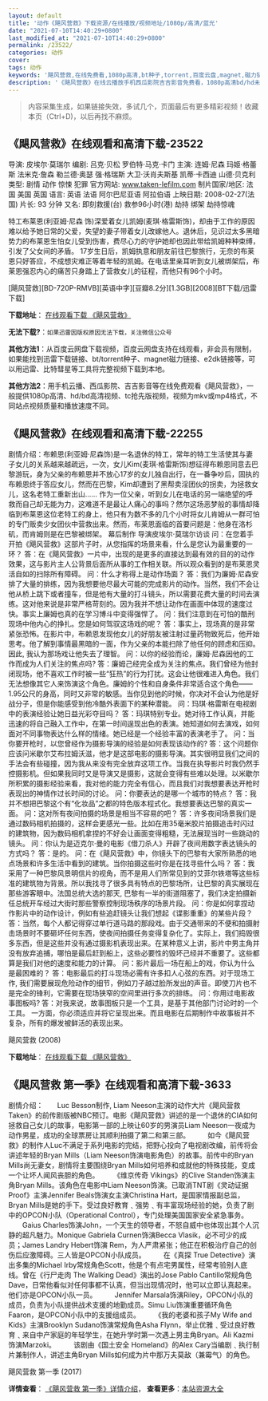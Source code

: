 ```yaml
---
layout: default
title: '动作《飓风营救》下载资源/在线播放/视频地址/1080p/高清/蓝光'
date: "2021-07-10T14:40:29+0800"
last_modified_at: "2021-07-10T14:40:29+0800"
permalink: /23522/
categories: 动作
cover:
tags: 动作
keywords: '飓风营救,在线免费看,1080p高清,bt种子,torrent,百度云盘,magnet,磁力链,迅雷下载资源'
description: '《飓风营救》在线云播放手机西瓜影院吉吉影音免费看，1080p高清bd/hd未删减完整版和tc抢先枪版，mkv/mp4格式，附带bt/torrent种子、magnet/磁力链、百度云盘、网盘资源迅雷下载链接'
---
```


>内容采集生成，如果链接失效，多试几个，页面最后有更多精彩视频！收藏本页（Ctrl+D)，以后再找不麻烦。


## 《飓风营救》在线观看和高清下载-23522

导演: 皮埃尔·莫瑞尔 编剧: 吕克·贝松 罗伯特·马克·卡门 主演: 连姆·尼森 玛姬·格蕾斯 法米克·詹森 勒兰德·奥瑟 强·格瑞斯 大卫·沃肖夫斯基 凯蒂·卡西迪 山德·贝克利 类型: 剧情 动作 惊悚 犯罪 官方网站: www.taken-lefilm.com 制片国家/地区: 法国 美国 英国 语言: 英语 法语 阿尔巴尼亚语 阿拉伯语 上映日期: 2008-02-27(法国) 片长: 93 分钟 又名: 即刻救援(台) 救参96小时(港) 劫持 绑架 劫持惊魂

特工布莱恩(利亚姆·尼森 饰)深爱着女儿凯姆(麦琪·格雷斯饰)，却由于工作的原因难以给予她日常的父爱，失望的妻子带着女儿改嫁他人。退休后，见识过太多黑暗势力的布莱恩生怕女儿受到伤害，费尽心力的守护她却也因此带给凯姆种种束缚，引发了父女间的矛盾。 17岁生日后，凯姆执意和朋友前往巴黎旅行，无奈的布莱恩只好答应，不成想灾难正等着年轻的凯姆。在电话里亲耳听到女儿被绑架后，布莱恩强忍内心的痛苦只身踏上了营救女儿的征程，而他只有96个小时。


[飓风营救][BD-720P-RMVB][英语中字][豆瓣8.2分][1.3GB][2008][BT下载/迅雷下载]

**下载地址**： [在线观看下载 《飓风营救》](https://www.btdx8.com/torrent/taken_2008.html) 


**无法下载?**：`如果迅雷因版权原因无法下载，关注微信公众号 `

**其他方法1**：从百度云网盘下载视频，百度云网盘支持在线观看，非会员有限制，如果能找到迅雷下载链接、bt/torrent种子、magnet磁力链接、e2dk链接等，可以用迅雷、比特彗星等工具将完整视频下载到本地。

**其他方法2**：用手机云播、西瓜影院、吉吉影音等在线免费观看《飓风营救》，一般提供1080p高清、hd/bd高清视频、tc抢先版视频，视频为mkv或mp4格式，不同站点视频质量和播放速度不同。


## 《飓风营救》在线观看和高清下载-22255

剧情介绍：布赖恩(利亚姆·尼森饰)是一名退休的特工，常年的特工生活使其与妻子女儿的关系越来越疏远，一次，女儿Kim(麦琪·格雷斯饰)想征得布赖恩同意去巴黎游玩，身为父亲的布赖恩并不放心17岁的女儿独自出行，在一番争吵后，固执的布赖恩终于答应女儿，然而在巴黎，Kim却遭到了黑帮卖淫团伙的拐卖，为拯救女儿，这名老特工重新出山…… 作为一位父亲，听到女儿在电话的另一端绝望的呼救而自己却无能为力，这难道不是最让人痛心的事吗？然尔这场恶梦般的事情却降临到布莱恩这位老特工的身上，他只有为数不多的几个小时将女儿肯姆从一群可怕的专门贩卖少女团伙中营救出来。然而，布莱恩面临的首要问题是：他身在洛杉矶，而肯姆则是在巴黎被绑架。 幕后制作 导演皮埃尔·莫瑞尔访谈 问：在您着手开拍《飓风营救》这部片子时，从您指挥的场景来看，什么是您认为最重要的一环？ 答：在《飓风营救》一片中，出现的是更多的直接达到最有效的目的的动作效果，这与影片主人公背景后面所从事的工作相关联。所以观众看到的是布莱恩灵活自如的扫除所有障碍。 问：什么才称得上是动作场面？ 答：我们为廉姆·尼森安排了大量的排练，因为我想要他尽最大可能的完成影片的动作。当然，我们不会让他从桥上跳下或者撞车，但是他有大量的打斗镜头，所以需要花费大量的时间去演练。这对他来说是非常严格苛刻的。因为我并不想让动作在画面中体现的速度过快。事实上廉姆也真的在学习博斗中变得强悍了。 问：我们注意到在可怕的酷刑现场中他内心的挣扎。您是如何驾驭这场戏的呢？ 答：事实上，现场真的是非常紧张恐怖。在影片中，布赖恩发现他女儿的好朋友被注射过量药物致死后，他开始思考。他了解到事情最黑暗的一面，作为父亲的本能扫除了他任何的顾虑和压抑。因此, 我认为那场戏让他失去了理智。 问：以你的经验而论，廉姆·尼森因他的工作而成为人们关注的焦点吗? 答：廉姆己经完全成为关注的焦点。我们曾经为他封闭现场，他不喜欢工作时被一些“狂热”的行为打扰。这会让他很难进入角色。我们无法想像其它人来饰演这个角色。廉姆的个性和自身条件非常适合这个角色——1.95公尺的身高，同时又非常的敏感。当你见到他的时候，你决对不会认为他是好战分子，但是你能感受到他冷酷外表面下的某种潜能。 问：玛琪·格雷斯在电视剧中的表演经验让她日益光彩夺目吗？ 答：玛琪特别专业。她对待工作认真，并能迅速的将自己融入工作中，在第一时间逞现出色的表演。她知道如何去演戏，如何面对不同事物表达什么样的情绪。她已经是一个经验丰富的表演老手了。 问：当你要开枪时，以您曾经作为摄影导演的经验是如何表现该动作的? 答：这个问题你应该问米歇尔艾布拉姆沃滋，他才是这部电影的摄影导演。其实很明显我们之间的手法会有些碰撞，因为我从来没有完全放弃这项工作。当我在执导影片时我仍然手控摄影机。但如果我同时又是导演又是摄影，这就会变得有些难以处理。以米歇尔所积累的摄影经验来看，我对他的能力完全有信心，而且我们对我想要表达开枪时表现出的神情作过长时间的讨论。 问：你要表达的是哪一个城市的特点？ 答：我并不想把巴黎这个有“化妆品”之都的特色版本程式化。我想要表达巴黎的真实一面。 问：这对所有夜间拍摄的场景是相当不容易的吧？ 答：许多夜间场景我们是通过数码相机拍摄的，这样会更感光一些。比如在用35毫米胶片拍摄追击时闪过的建筑物，因为数码相机拿捏的不好会让画面变得粗糙，无法展现当时一些跳动的镜头。 问：你认为是迈克尔·曼的电影《借刀杀人》开辟了夜间用数字表达镜头的方式吗？ 答：是的。 问：在《飓风营救》中，你镜头下的巴黎有大家所熟悉的地点场景和许多生活中看到的建筑。当你拍摄这些时你是在找寻些什么吗？ 答：我采用了一种巴黎风景明信片的视角，而不是用人们所常见到的艾菲尔铁塔等这些标准的建筑物为背景。所以我找寻了很多具有特点的巴黎场所，让巴黎的真实展现在那些游客眼中。法国总统大选的那天, 巴黎有一半的街道阻塞了，我们决定拍摄新任总统开车经过大街时那些警察控制现场秩序的场景片段。 问：你是如何拿捏动作影片中的动作设计，例如有些追赶镜头让我们想起《谍影重重》的某些片段？ 答：当然，每个人都记得穿过单行道马路的那段戏。由于交通带来的不便和拍摄射击场景时不要砸坏任何东西，使夜间拍摄任务变得复杂化了。实际上，我们捣毁很多东西，但是这些并没有通过摄影机表现出来。在某种意义上讲，影片中男主角并没有放弃追捕，哪怕是最后赶到船上，这些必要性的毁坏己经并不重要了。这些都算是我们对他的速度和能力的计算。 问：影片最后一场在船上的戏，你认为什么是最困难的？ 答：电影最后的打斗现场必需有许多扣人心弦的东西。对于现场工作, 我们需要展现危险动作的细节，例如刀子越过脸所发出的声音。即使刀片也不是完全的锋利，它需要在现场狭窄的空间里进行多次的排练。 问：你用过电影故事图板吗? 答：对我来说，故事图板只是一个工具，是基于其他部门讨论时的一个工具。 一方面，你必须适应并将它呈现出来。而且电影在后期制作中故事板并不复杂，所有的爆发被鲜活的表现出来。


飓风营救 (2008)

**下载地址**： [在线观看下载 《飓风营救》](https://www.btbtdy.me/btdy/dy624.html) 


## 《飓风营救 第一季》在线观看和高清下载-3633

剧情介绍：　　Luc Besson制作, Liam Neeson主演的动作大片《飓风营救 Taken》的前传剧版被NBC预订。电影《飓风营救》讲述的是一个退休的CIA如何拯救自己女儿的故事，电影第一部的上映让60岁的男演员Liam Neeson一夜成为动作男星，成功的全球票房让其顺利拍摄了第二和第三部。  　　如今《飓风营救》的制作人Luc不满足于系列电影的完结，把野心投向了电视剧改编，前传将会讲述年轻的Bryan Mills（Liam Neeson饰演电影角色）的故事。前传中的Bryan Mills尚无妻女，剧情将主要围绕Bryan Mills如何培养和成就他的特殊技能，变成一个让坏人闻风丧胆的角色。  　　《维京传奇 Vikings》的Clive Standen饰演主角Bryan Mills。该角色在电影中Liam Neeson饰演。已取消TNT剧《灵动证据 Proof》主演Jennifer Beals饰演女主演Christina Hart，是国家情报副总监，Bryan Mills是她的手下。受过良好教育﹑强势﹑有丰富现场经验的她，负责了剧中的OPCON小队（Operational Control），专门处理美国国家安全紧急事务。  　　Gaius Charles饰演John，一个天生的领导者，不怒自威中也体现出其个人沉静的超凡魅力。Monique Gabriela Curnen饰演Becca Vlasik，必不可少的成员；James Landry Hebert饰演 Rem，为人严肃紧张；他正在积极治疗自己的创伤后应激障碍。三人皆是OPCON小队成员。  　　在《真探 True Detective》演出多集的Michael Irby常规角色Scott，他是个有点宅男属性，经常考验别人底线。曾在《行尸走肉 The Walking Dead》演出的Jose Pablo Cantillo常规角色Dave，日常他看似对任何事都不认真，但当出现情况时，他可以立即认真起来。他们亦是OPCON小队一员。  　　Jennifer Marsala饰演Riley，OPCON小队的成员，负责为小队提供战术支援的地勤成员。Simu Liu饰演重要循环角色Faaron，是OPCON小队中的支援组成员。  　　《我的老婆和孩子My Wife and Kids》主演Brooklyn Sudano饰演常规角色Asha Flynn，举止优雅﹑受过良好教育﹑来自中产家庭的年轻学生，在她升学时第一次遇上男主角Bryan。Ali Kazmi饰演Marzoki。  　　该剧由《国土安全 Homeland》的Alex Cary当编剧﹑执行制片兼制作人，讲述主角Bryan Mills如何成为片中那万夫莫敌（兼霉气）的角色。


飓风营救 第一季 (2017)

**详情查看**： [《飓风营救 第一季》详情介绍](/movie/3633/)， **查看更多**：[本站资源大全](/movie/t/all/)

